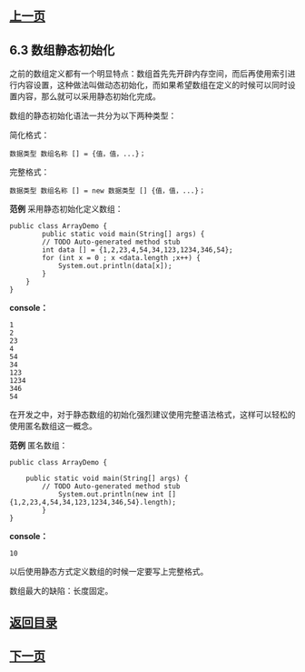 ## [上一页](course10)

## 6.3 数组静态初始化

之前的数组定义都有一个明显特点：数组首先先开辟内存空间，而后再使用索引进行内容设置，这种做法叫做动态初始化，而如果希望数组在定义的时候可以同时设置内容，那么就可以采用静态初始化完成。

数组的静态初始化语法一共分为以下两种类型：

简化格式：

	数据类型 数组名称 [] = {值，值，...}；

完整格式：

	数据类型 数组名称 [] = new 数据类型 [] {值，值，...}；

**范例** 采用静态初始化定义数组：

	public class ArrayDemo {
			public static void main(String[] args) {
			// TODO Auto-generated method stub
			int data [] = {1,2,23,4,54,34,123,1234,346,54};
			for (int x = 0 ; x <data.length ;x++) {
				System.out.println(data[x]);
			}
		}
	}

**console：**

	1
	2
	23
	4
	54
	34
	123
	1234
	346
	54

在开发之中，对于静态数组的初始化强烈建议使用完整语法格式，这样可以轻松的使用匿名数组这一概念。

**范例** 匿名数组：

	public class ArrayDemo {
	
		public static void main(String[] args) {
			// TODO Auto-generated method stub
				System.out.println(new int [] {1,2,23,4,54,34,123,1234,346,54}.length);
			}
	}

**console：**

	10

以后使用静态方式定义数组的时候一定要写上完整格式。

数组最大的缺陷：长度固定。


## [返回目录](https://wuchengcheng110120.github.io/learnJava)
## [下一页](course12)
